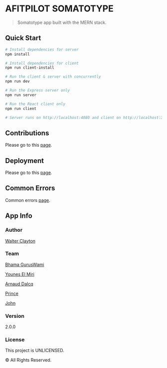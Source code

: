 # AFITPILOT SOMATOTYPE

> Somatotype app built with the MERN stack.

## Quick Start

```bash
# Install dependencies for server
npm install

# Install dependencies for client
npm run client-install

# Run the client & server with concurrently
npm run dev

# Run the Express server only
npm run server

# Run the React client only
npm run client

# Server runs on http://localhost:4080 and client on http://localhost:3000
```

## Contributions

Please go to this [page](contributions.md).

## Deployment

Please go to this [page](deployment.md).

## Common Errors

Common errors [page](errors.md).

## App Info

### Author

[Walter Clayton](http://www.traversymedia.com)

### Team

[Bhama GurusWami](https://github.com/BhamaGuruswami)

[Younes El Miri](https://github.com/ElmiriYounes)

[Arnaud Dalcq](https://github.com/DalcqArnaud)

[Prince](https://github.com/DalcqArnaud)

[John](https://github.com/DalcqArnaud)

### Version

2.0.0

### License

This project is UNLICENSED.

© All Rights Reserved.
